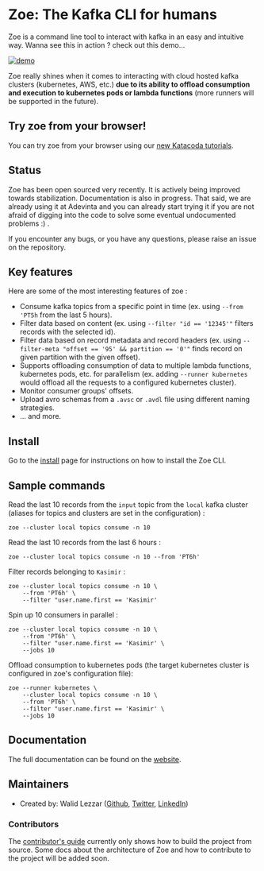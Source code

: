 # Zoe: The Kafka CLI for humans

Zoe is a command line tool to interact with kafka in an easy and intuitive way. Wanna see this in action ? check out this demo...

[![demo](https://asciinema.org/a/vSDNcUUaMMBkWxCSDD8u3s0No.svg)](https://asciinema.org/a/vSDNcUUaMMBkWxCSDD8u3s0No?speed=2.5&rows=35)

Zoe really shines when it comes to interacting with cloud hosted kafka clusters (kubernetes, AWS, etc.) **due to its ability to offload consumption and execution to kubernetes pods or lambda functions** (more runners will be supported in the future).

## Try zoe from your browser!

You can try zoe from your browser using our [new Katacoda tutorials](https://www.katacoda.com/wlezzar/courses/zoe).

## Status

Zoe has been open sourced very recently. It is actively being improved towards stabilization. Documentation is also in progress. That said, we are already using it at Adevinta and you can already start trying it if you are not afraid of digging into the code to solve some eventual undocumented problems :) .

If you encounter any bugs, or you have any questions, please raise an issue on the repository.

## Key features

Here are some of the most interesting features of zoe :

- Consume kafka topics from a specific point in time (ex. using `--from 'PT5h` from the last 5 hours).
- Filter data based on content (ex. using `--filter "id == '12345'"` filters records with the selected id).
- Filter data based on record metadata and record headers (ex. using `--filter-meta "offset == '95' && partition == '0'"` finds record on given partition with the given offset).
- Supports offloading consumption of data to multiple lambda functions, kubernetes pods, etc. for parallelism (ex. adding `--runner kubernetes` would offload all the requests to a configured kubernetes cluster).
- Monitor consumer groups' offsets.
- Upload avro schemas from a `.avsc` or `.avdl` file using different naming strategies.
- ... and more.

## Install

Go to the [install](docs/install/overview.md) page for instructions on how to install the Zoe CLI.

## Sample commands

Read the last 10 records from the `input` topic from the `local` kafka cluster (aliases for topics and clusters are set in the configuration) :

```
zoe --cluster local topics consume -n 10 
```

Read the last 10 records from the last 6 hours :

```
zoe --cluster local topics consume -n 10 --from 'PT6h'
```

Filter records belonging to `Kasimir` :

```
zoe --cluster local topics consume -n 10 \
    --from 'PT6h' \
    --filter "user.name.first == 'Kasimir'
```

Spin up 10 consumers in parallel :

```
zoe --cluster local topics consume -n 10 \
    --from 'PT6h' \
    --filter "user.name.first == 'Kasimir' \
    --jobs 10
```

Offload consumption to kubernetes pods (the target kubernetes cluster is configured in zoe's configuration file):

```
zoe --runner kubernetes \
    --cluster local topics consume -n 10 \
    --from 'PT6h' \
    --filter "user.name.first == 'Kasimir' \
    --jobs 10
```

## Documentation

The full documentation can be found on the [website](https://adevinta.github.io/zoe).

## Maintainers

- Created by: Walid Lezzar ([Github](https://github.com/wlezzar), [Twitter](https://twitter.com/walezz), [LinkedIn](https://www.linkedin.com/in/walid-lezzar/))

### Contributors

The [contributor's guide](docs/contributing/README.md) currently only shows how to build the project from source. Some docs about the architecture of Zoe and how to contribute to the project will be added soon. 
